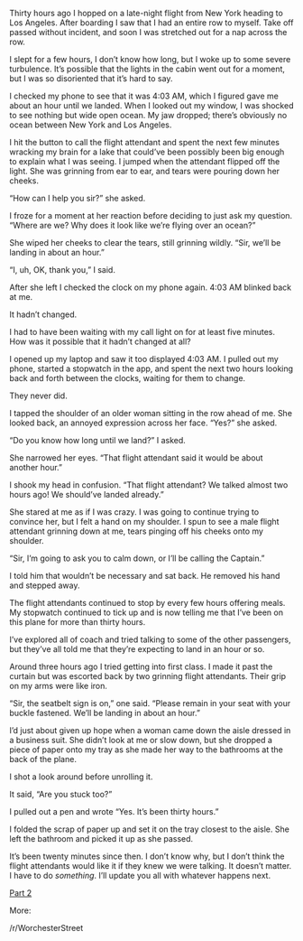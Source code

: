 Thirty hours ago I hopped on a late-night flight from New York heading to Los Angeles. After boarding I saw that I had an entire row to myself. Take off passed without incident, and soon I was stretched out for a nap across the row. 

I slept for a few hours, I don’t know how long, but I woke up to some severe turbulence. It’s possible that the lights in the cabin went out for a moment, but I was so disoriented that it’s hard to say.

I checked my phone to see that it was 4:03 AM, which I figured gave me about an hour until we landed. When I looked out my window, I was shocked to see nothing but wide open ocean. My jaw dropped; there’s obviously no ocean between New York and Los Angeles. 

I hit the button to call the flight attendant and spent the next few minutes wracking my brain for a lake that could’ve been possibly been big enough to explain what I was seeing. I jumped when the attendant flipped off the light. She was grinning from ear to ear, and tears were pouring down her cheeks.

“How can I help you sir?” she asked. 

I froze for a moment at her reaction before deciding to just ask my question. “Where are we? Why does it look like we’re flying over an ocean?”

She wiped her cheeks to clear the tears, still grinning wildly. “Sir, we’ll be landing in about an hour.”

“I, uh, OK, thank you,” I said.

After she left I checked the clock on my phone again. 4:03 AM blinked back at me.

It hadn’t changed. 

I had to have been waiting with my call light on for at least five minutes. How was it possible that it hadn’t changed at all?  

I opened up my laptop and saw it too displayed 4:03 AM. I pulled out my phone, started a stopwatch in the app, and spent the next two hours looking back and forth between the clocks, waiting for them to change.

They never did.

I tapped the shoulder of an older woman sitting in the row ahead of me. She looked back, an annoyed expression across her face. “Yes?” she asked. 

“Do you know how long until we land?” I asked.

She narrowed her eyes. “That flight attendant said it would be about another hour.”

I shook my head in confusion. “That flight attendant? We talked almost two hours ago! We should’ve landed already.”

She stared at me as if I was crazy. I was going to continue trying to convince her, but I felt a hand on my shoulder. I spun to see a male flight attendant grinning down at me, tears pinging off his cheeks onto my shoulder. 

“Sir, I’m going to ask you to calm down, or I’ll be calling the Captain.”

I told him that wouldn’t be necessary and sat back. He removed his hand and stepped away. 

The flight attendants continued to stop by every few hours offering meals. My stopwatch continued to tick up and is now telling me that I’ve been on this plane for more than thirty hours. 

I’ve explored all of coach and tried talking to some of the other passengers, but they’ve all told me that they’re expecting to land in an hour or so. 

Around three hours ago I tried getting into first class. I made it past the curtain but was escorted back by two grinning flight attendants. Their grip on my arms were like iron. 

“Sir, the seatbelt sign is on,” one said. “Please remain in your seat with your buckle fastened. We’ll be landing in about an hour.”

I’d just about given up hope when a woman came down the aisle dressed in a business suit. She didn’t look at me or slow down, but she dropped a piece of paper onto my tray as she made her way to the bathrooms at the back of the plane. 

I shot a look around before unrolling it. 

It said, “Are you stuck too?”

I pulled out a pen and wrote “Yes. It’s been thirty hours.”

I folded the scrap of paper up and set it on the tray closest to the aisle. She left the bathroom and picked it up as she passed. 

It’s been twenty minutes since then. I don’t know why, but I don’t think the flight attendants would like it if they knew we were talking. It doesn’t matter. I have to do *something*. I’ll update you all with whatever happens next.

[Part 2](https://www.reddit.com/r/nosleep/comments/dm86h5/ive_been_flying_for_almost_thirty_hours_and_the/)

More:

/r/WorchesterStreet